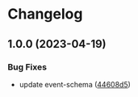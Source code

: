 # Changelog

## 1.0.0 (2023-04-19)


### Bug Fixes

* update event-schema ([44608d5](https://github.com/RedHatInsights/event-schemas-go/commit/44608d579ead38bd028d207f178049ab044f1d26))
